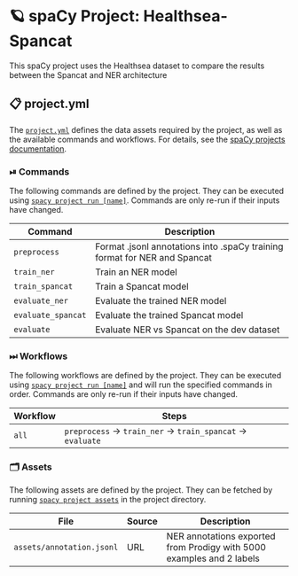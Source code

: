 <!-- SPACY PROJECT: AUTO-GENERATED DOCS START (do not remove) -->

# 🪐 spaCy Project: Healthsea-Spancat

This spaCy project uses the Healthsea dataset to compare the results between the Spancat and NER architecture

## 📋 project.yml

The [`project.yml`](project.yml) defines the data assets required by the
project, as well as the available commands and workflows. For details, see the
[spaCy projects documentation](https://spacy.io/usage/projects).

### ⏯ Commands

The following commands are defined by the project. They
can be executed using [`spacy project run [name]`](https://spacy.io/api/cli#project-run).
Commands are only re-run if their inputs have changed.

| Command | Description |
| --- | --- |
| `preprocess` | Format .jsonl annotations into .spaCy training format for NER and Spancat |
| `train_ner` | Train an NER model |
| `train_spancat` | Train a Spancat model |
| `evaluate_ner` | Evaluate the trained NER model |
| `evaluate_spancat` | Evaluate the trained Spancat model |
| `evaluate` | Evaluate NER vs Spancat on the dev dataset |

### ⏭ Workflows

The following workflows are defined by the project. They
can be executed using [`spacy project run [name]`](https://spacy.io/api/cli#project-run)
and will run the specified commands in order. Commands are only re-run if their
inputs have changed.

| Workflow | Steps |
| --- | --- |
| `all` | `preprocess` &rarr; `train_ner` &rarr; `train_spancat` &rarr; `evaluate` |

### 🗂 Assets

The following assets are defined by the project. They can
be fetched by running [`spacy project assets`](https://spacy.io/api/cli#project-assets)
in the project directory.

| File | Source | Description |
| --- | --- | --- |
| `assets/annotation.jsonl` | URL | NER annotations exported from Prodigy with 5000 examples and 2 labels |

<!-- SPACY PROJECT: AUTO-GENERATED DOCS END (do not remove) -->